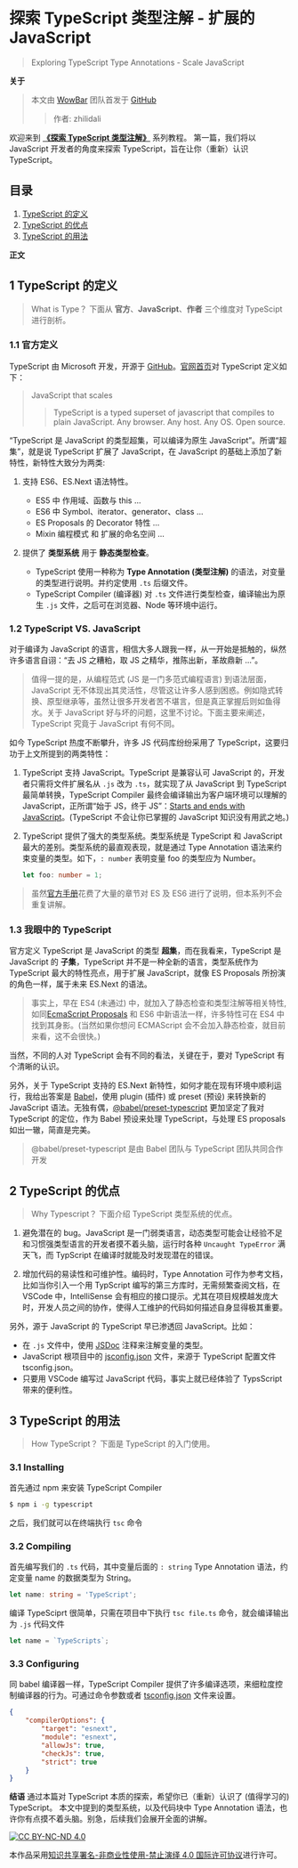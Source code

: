 # 探索 TypeScript 类型注解 - 扩展的 JavaScript
> Exploring TypeScript Type Annotations - Scale JavaScript

__关于__
> 本文由 [WowBar][WowBar] 团队首发于 [GitHub][GitHub]
>> 作者: zhilidali

欢迎来到 __[《探索 TypeScript 类型注解》][Explore-TS]__ 系列教程。
第一篇，我们将以 JavaScript 开发者的角度来探索 TypeScript，旨在让你（重新）认识 TypeScript。

## 目录
1. [TypeScript 的定义](#1-typescript-的定义)
2. [TypeScript 的优点](#2-typescript-的优点)
3. [TypeScript 的用法](#3-typescript-的用法)

__正文__

## 1 TypeScript 的定义
> What is Type？
> 下面从 __官方__、__JavaScript__、__作者__ 三个维度对 TypeScipt 进行剖析。

### 1.1 官方定义
TypeScript 由 Microsoft 开发，开源于 [GitHub][TypeScript]。[官网首页][tslang]对 TypeScript 定义如下：

> JavaScript that scales
>> TypeScript is a typed superset of javascript that compiles to plain JavaScript.
>> Any browser. Any host. Any OS. Open source.

“TypeScript 是 JavaScript 的类型超集，可以编译为原生 JavaScript”。所谓“超集”，就是说 TypeScript 扩展了 JavaScript，在 JavaScript 的基础上添加了新特性，新特性大致分为两类:
1. 支持 ES6、ES.Next 语法特性。
	+ ES5 中 作用域、函数与 this ...
	+ ES6 中 Symbol、iterator、generator、class ...
	+ ES Proposals 的 Decorator 特性 ...
	+ Mixin 编程模式 和 扩展的命名空间 ...

2. 提供了 __类型系统__ 用于 __静态类型检查__。
	* TypeScript 使用一种称为 __Type Annotation (类型注解)__ 的语法，对变量的类型进行说明。并约定使用 `.ts` 后缀文件。
	* TypeScript Compiler (编译器) 对 `.ts` 文件进行类型检查，编译输出为原生 `.js` 文件，之后可在浏览器、Node 等环境中运行。

### 1.2 TypeScript VS. JavaScript

对于编译为 JavaScript 的语言，相信大多人跟我一样，从一开始是抵触的，纵然许多语言自诩：“去 JS 之糟粕，取 JS 之精华，推陈出新，革故鼎新 ...”。

> 值得一提的是，从编程范式 (JS 是一门多范式编程语言) 到语法层面， JavaScript 无不体现出其灵活性，尽管这让许多人感到困惑。例如隐式转换、原型继承等，虽然让很多开发者苦不堪言，但是真正掌握后则如鱼得水。关于 JavaScript 好与坏的问题，这里不讨论。下面主要来阐述，TypeScript 究竟于 JavaScript 有何不同。

如今 TypeScript 热度不断攀升，许多 JS 代码库纷纷采用了 TypeScript，这要归功于上文所提到的两类特性：

1. TypeScript 支持 JavaScript。TypeScript 是兼容认可 JavaScript 的，开发者只需将文件扩展名从 `.js` 改为 `.ts`，就实现了从 JavaScript 到 TypeScript 最简单转换，TypeScript Compiler 最终会编译输出为客户端环境可以理解的 JavaScript，正所谓“始于 JS，终于 JS”：[Starts and ends with JavaScript][ts-social]。(TypeScript 不会让你已掌握的 JavaScript 知识没有用武之地。)

2. TypeScript 提供了强大的类型系统。类型系统是 TypeScript 和 JavaScript 最大的差别。类型系统的最直观表现，就是通过 Type Annotation 语法来约束变量的类型。如下，`: number` 表明变量 foo 的类型应为 Number。

	```ts
	let foo: number = 1;
	```

> 虽然[官方手册][Handbook]花费了大量的章节对 ES 及 ES6 进行了说明，但本系列不会重复讲解。

### 1.3 我眼中的 TypeScript

官方定义 TypeScript 是 JavaScript 的类型 __超集__，而在我看来，TypeScript 是 JavaScript 的 __子集__，TypeScript 并不是一种全新的语言，类型系统作为 TypeScript 最大的特性亮点，用于扩展 JavaScript，就像 ES Proposals 所扮演的角色一样，属于未来 ES.Next 的语法。

> 事实上，早在 ES4 (未通过) 中，就加入了静态检查和类型注解等相关特性, 如同[EcmaScript Proposals][Proposals] 和 ES6 中新语法一样，许多特性可在 ES4 中找到其身影。(当然如果你想问 ECMAScript 会不会加入静态检查，就目前来看，这不会很快。)

当然，不同的人对 TypeScript 会有不同的看法，关键在于，要对 TypeScript 有个清晰的认识。

另外，关于 TypeScript 支持的 ES.Next 新特性，如何才能在现有环境中顺利运行，我给出答案是 [Babel][Babel]，使用 plugin (插件) 或 preset (预设) 来转换新的 JavaScript 语法。无独有偶，[@babel/preset-typescript][preset-ts] 更加坚定了我对 TypeScript 的定位，作为 Babel 预设来处理 TypeScript，与处理 ES proposals 如出一辙，简直是完美。

> @babel/preset-typescript 是由 Babel 团队与 TypeScript 团队共同合作开发

## 2 TypeScript 的优点
> Why Typescript？
> 下面介绍 TypeScript 类型系统的优点。

1. 避免潜在的 bug。JavaScript 是一门弱类语言，动态类型可能会让经验不足和习惯强类型语言的开发者摸不着头脑，运行时各种 `Uncaught TypeError` 满天飞，而 TypScript 在编译时就能及时发现潜在的错误。

2. 增加代码的易读性和可维护性。编码时，Type Annotation 可作为参考文档，比如当你引入一个用 TypScript 编写的第三方库时，无需频繁查阅文档，在 VSCode 中，IntelliSense 会有相应的接口提示。尤其在项目规模越发庞大时，开发人员之间的协作，使得人工维护的代码如何描述自身显得极其重要。

另外，源于 JavaScript 的 TypeScript 早已渗透回 JavaScript。比如：
- 在 `.js` 文件中，使用 [JSDoc][JSDoc] 注释来注解变量的类型。
- JavaScript 根项目中的 [jsconfig.json][jsconfig] 文件，来源于 TypeScript 配置文件 tsconfig.json。
- 只要用 VSCode 编写过 JavaScript 代码，事实上就已经体验了 TypsScript 带来的便利性。

## 3 TypeScript 的用法
> How TypeScript？
> 下面是 TypeScript 的入门使用。

### 3.1 Installing

首先通过 npm 来安装 TypeScript Compiler
```sh
$ npm i -g typescript
```
之后，我们就可以在终端执行 `tsc` 命令

### 3.2 Compiling
首先编写我们的 `.ts` 代码，其中变量后面的 `: string` Type Annotation 语法，约定变量 name 的数据类型为 String。

```ts
let name: string = 'TypeScript';
```

编译 TypeSciprt 很简单，只需在项目中下执行 `tsc file.ts` 命令，就会编译输出为 `.js` 代码文件

```js
let name = `TypeScripts`;
```

### 3.3 Configuring
同 babel 编译器一样，TypeScript Compiler 提供了许多编译选项，来细粒度控制编译器的行为。可通过命令参数或者 [tsconfig.json][tsconfig] 文件来设置。

```json
{
	"compilerOptions": {
		"target": "esnext",
		"module": "esnext",
		"allowJs": true,
		"checkJs": true,
		"strict": true
	}
}
```

__结语__
通过本篇对 TypeScript 本质的探索，希望你已（重新）认识了 (值得学习的) TypeScript。
本文中提到的类型系统，以及代码块中 Type Annotation 语法，也许你有点摸不着头脑。别急，后续我们会展开全面的讲解。


[![CC BY-NC-ND 4.0](https://i.creativecommons.org/l/by-nc-nd/4.0/80x15.png "LICENSE")][License]

本作品采用[知识共享署名-非商业性使用-禁止演绎 4.0 国际许可协议][by-nc-nd]进行许可。


[License]:    https://github.com/WowBar/blog/blob/master/LICENSE.md
[by-nc-nd]:   http://creativecommons.org/licenses/by-nc-nd/4.0/
[WowBar]:     https://github.com/WowBar/blog
[Explore-TS]: https://github.com/WowBar/blog/labels/TypeScript
[GitHub]:     https://github.com/WowBar/blog/issues/4

[TypeScript]: https://github.com/microsoft/TypeScript/
[tslang]:     http://www.typescriptlang.org/
[Handbook]:   http://www.typescriptlang.org/docs/handbook/basic-types.html
[Playground]: https://www.typescriptlang.org/play/
[ts-social]:  http://www.typescriptlang.org/#social-proof-carousel
[tsconfig]:   http://www.typescriptlang.org/docs/handbook/tsconfig-json.html
[jsconfig]:   https://code.visualstudio.com/docs/languages/jsconfig
[JSDoc]:      https://jsdoc.app/
[preset-ts]:  https://babeljs.io/docs/en/babel-preset-typescript
[Babel]:      https://babeljs.io
[Proposals]:  https://github.com/tc39/proposals
